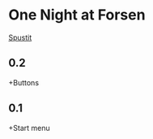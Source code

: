 # One Night at Forsen
[Spustit](https://mcbeefyvevo.github.io/fnafko/)

<h2>0.2</h2>
<p>+Buttons</p>

<h2>0.1</h2>
<p>+Start menu</p>


